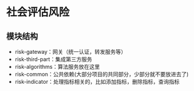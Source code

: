 # 社会评估风险

## 模块结构
* risk-gateway：网关（统一认证，转发服务等）
* risk-third-part：集成第三方服务
* risk-algorithms：算法服务放在这里
* risk-common：公共依赖(大部分项目的共同部分，少部分就不要放进去了)
* risk-indicator：处理指标相关的，比如添加指标，删除指标，查询指标
